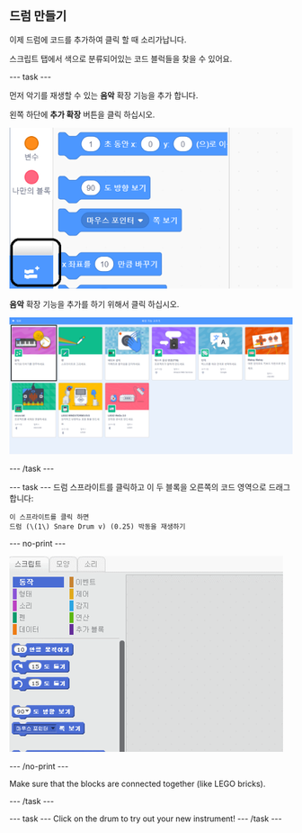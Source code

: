 ## 드럼 만들기

이제 드럼에 코드를 추가하여 클릭 할 때 소리가납니다.

스크립트 탭에서 색으로 분류되어있는 코드 블럭들을 찾을 수 있어요.

\--- task \---

먼저 악기를 재생할 수 있는 **음악** 확장 기능을 추가 합니다.

왼쪽 하단에 **추가 확장** 버튼을 클릭 하십시오.

![강조된 확장 버튼 추가합니다](images/add-extension-annotated.png)

**음악** 확장 기능을 추가를 하기 위해서 클릭 하십시오.

![강조된 음악 확장](images/click-music-annotated.png)

\--- /task \---

\--- task \--- 드럼 스프라이트를 클릭하고 이 두 블록을 오른쪽의 코드 영역으로 드래그합니다:

```blocks3
이 스프라이트를 클릭 하면
드럼 (\(1\) Snare Drum v) (0.25) 박동을 재생하기
```

\--- no-print \---

![스크린샷](images/connect-block.gif)

\--- /no-print \---

Make sure that the blocks are connected together (like LEGO bricks).

\--- /task \---

\--- task \--- Click on the drum to try out your new instrument! \--- /task \---